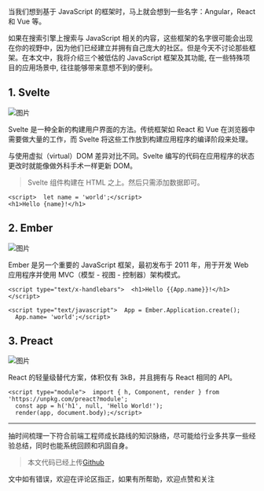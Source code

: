 当我们想到基于 JavaScript 的框架时，马上就会想到一些名字：Angular，React 和 Vue 等。

如果在搜索引擎上搜索与 JavaScript 相关的内容，这些框架的名字很可能会出现在你的视野中，因为他们已经建立并拥有自己庞大的社区。但是今天不讨论那些框架。在本文中，我将介绍三个被低估的 JavaScript 框架及其功能, 在一些特殊项目的应用场景中, 往往能够带来意想不到的便利。

## **1. Svelte**

![图片](https://p3-juejin.byteimg.com/tos-cn-i-k3u1fbpfcp/b6e1b7d5abaf4ef5bc0abee11070ad8b~tplv-k3u1fbpfcp-zoom-1.image)

Svelte 是一种全新的构建用户界面的方法。传统框架如 React 和 Vue 在浏览器中需要做大量的工作，而 Svelte 将这些工作放到构建应用程序的编译阶段来处理。

与使用虚拟（virtual）DOM 差异对比不同。Svelte 编写的代码在应用程序的状态更改时就能像做外科手术一样更新 DOM。

> Svelte 组件构建在 HTML 之上。然后只需添加数据即可。

```
<script>  let name = 'world';</script>
<h1>Hello {name}!</h1>
```


## **2. Ember**

![图片](https://p3-juejin.byteimg.com/tos-cn-i-k3u1fbpfcp/c40e00106ce142b4af9e2cc05c768d93~tplv-k3u1fbpfcp-zoom-1.image)

Ember 是另一个重要的 JavaScript 框架，最初发布于 2011 年，用于开发 Web 应用程序并使用 MVC（模型 - 视图 - 控制器）架构模式。


```
<script type="text/x-handlebars">  <h1>Hello {{App.name}}!</h1></script>

<script type="text/javascript">  App = Ember.Application.create();
  App.name= 'world';</script>
```


## **3. Preact**

![图片](https://p3-juejin.byteimg.com/tos-cn-i-k3u1fbpfcp/1843ead4973547fb878e413701699d5d~tplv-k3u1fbpfcp-zoom-1.image)

React 的轻量级替代方案，体积仅有 3kB，并且拥有与 React 相同的 API。

```
<script type="module">  import { h, Component, render } from 'https://unpkg.com/preact?module';
  const app = h('h1', null, 'Hello World!');
  render(app, document.body);</script>
```


---

抽时间梳理一下符合前端工程师成长路线的知识脉络，尽可能给行业多共享一些经验总结，同时也能系统回顾和巩固自身。

> 本文代码已经上传[Github](https://github.com/SandySY/javaScript)

文中如有错误，欢迎在评论区指正，如果有所帮助，欢迎点赞和关注